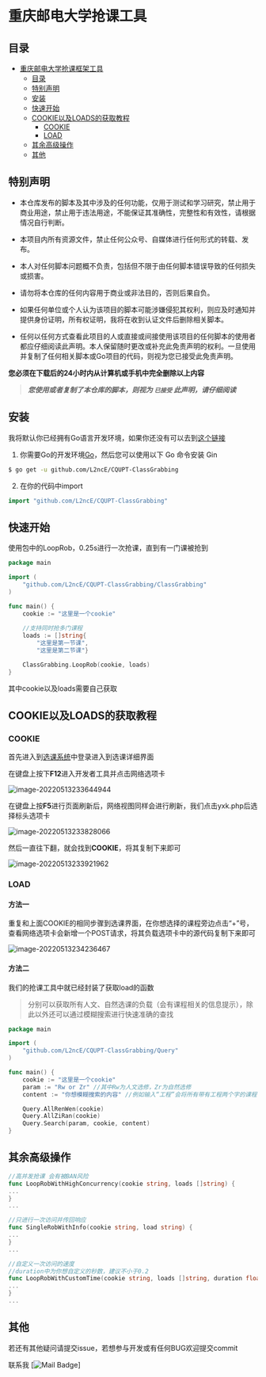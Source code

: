 # 重庆邮电大学抢课工具

## 目录
- [重庆邮电大学抢课框架工具](#重庆邮电大学抢课框架)
    - [目录](#目录)
    - [特别声明](#特别声明)
    - [安装](#安装)
    - [快速开始](#快速开始)
    - [COOKIE以及LOADS的获取教程](#COOKIE以及LOADS的获取教程)
         - [COOKIE](#COOKIE)
         - [LOAD](#LOAD)
    - [其余高级操作](#其余高级操作)
    - [其他](#其他)

## 特别声明

- 本仓库发布的脚本及其中涉及的任何功能，仅用于测试和学习研究，禁止用于商业用途，禁止用于违法用途，不能保证其准确性，完整性和有效性，请根据情况自行判断。

- 本项目内所有资源文件，禁止任何公众号、自媒体进行任何形式的转载、发布。

- 本人对任何脚本问题概不负责，包括但不限于由任何脚本错误导致的任何损失或损害。

- 请勿将本仓库的任何内容用于商业或非法目的，否则后果自负。

- 如果任何单位或个人认为该项目的脚本可能涉嫌侵犯其权利，则应及时通知并提供身份证明，所有权证明，我将在收到认证文件后删除相关脚本。

- 任何以任何方式查看此项目的人或直接或间接使用该项目的任何脚本的使用者都应仔细阅读此声明。本人保留随时更改或补充此免责声明的权利。一旦使用并复制了任何相关脚本或Go项目的代码，则视为您已接受此免责声明。

**您必须在下载后的24小时内从计算机或手机中完全删除以上内容**

> ***您使用或者复制了本仓库的脚本，则视为 `已接受` 此声明，请仔细阅读***

## 安装

我将默认你已经拥有Go语言开发环境，如果你还没有可以去到[这个链接](https://blog.csdn.net/weixin_44621343/article/details/117792504)

1. 你需要Go的开发环境[Go](https://golang.org/)，然后您可以使用以下 Go 命令安装 Gin
```sh
$ go get -u github.com/L2ncE/CQUPT-ClassGrabbing
```

2. 在你的代码中import

```go
import "github.com/L2ncE/CQUPT-ClassGrabbing"
```


## 快速开始
使用包中的LoopRob，0.25s进行一次抢课，直到有一门课被抢到
```go
package main

import (
	"github.com/L2ncE/CQUPT-ClassGrabbing/ClassGrabbing"
)

func main() {
	cookie := "这里是一个cookie"
	
	//支持同时抢多门课程
	loads := []string{
		"这里是第一节课",
		"这里是第二节课"}

	ClassGrabbing.LoopRob(cookie, loads)
}
```
其中cookie以及loads需要自己获取

## COOKIE以及LOADS的获取教程

### COOKIE
首先进入到[选课系统](http://xk1.cqupt.edu.cn/)中登录进入到选课详细界面

在键盘上按下**F12**进入开发者工具并点击网络选项卡

![image-20220513233644944](https://s2.loli.net/2022/05/13/sM4mAclvHnuyO2F.png)

在键盘上按**F5**进行页面刷新后，网络视图同样会进行刷新，我们点击yxk.php后选择标头选项卡

![image-20220513233828066](https://s2.loli.net/2022/05/13/gc8bBAzf1qwevUr.png)

然后一直往下翻，就会找到**COOKIE**，将其复制下来即可

![image-20220513233921962](https://s2.loli.net/2022/05/13/czhZMt2aL5U1wup.png)

### LOAD

#### 方法一

重复和上面COOKIE的相同步骤到选课界面，在你想选择的课程旁边点击“+”号，查看网络选项卡会新增一个POST请求，将其负载选项卡中的源代码复制下来即可

![image-20220513234236467](https://s2.loli.net/2022/05/13/H6xGfKPQ9d5aVeN.png)



#### 方法二

我们的抢课工具中就已经封装了获取load的函数

> 分别可以获取所有人文、自然选课的负载（会有课程相关的信息提示），除此以外还可以通过模糊搜索进行快速准确的查找

```go
package main

import (
	"github.com/L2ncE/CQUPT-ClassGrabbing/Query"
)

func main() {
	cookie := "这里是一个cookie"
	param := "Rw or Zr" //其中Rw为人文选修，Zr为自然选修
	content := "你想模糊搜索的内容" //例如输入“工程”会将所有带有工程两个字的课程信息以及负载输出

	Query.AllRenWen(cookie)
	Query.AllZiRan(cookie)
	Query.Search(param, cookie, content)
}

```

## 其余高级操作

```go
//高并发抢课 会有被BAN风险
func LoopRobWithHighConcurrency(cookie string, loads []string) {
...
}
...
```

```go
//只进行一次访问并传回响应
func SingleRobWithInfo(cookie string, load string) {
...
}
...
```

```go
//自定义一次访问的速度
//duration中为你想自定义的秒数，建议不小于0.2
func LoopRobWithCustomTime(cookie string, loads []string, duration float64) {
...
}
...
```

## 其他
若还有其他疑问请提交issue，若想参与开发或有任何BUG欢迎提交commit

联系我 [![Mail Badge](https://img.shields.io/badge/-llance_24@foxmail.com-c14438?style=flat&logo=Gmail&logoColor=white&link=mailto:llance_24@foxmail.com)]
